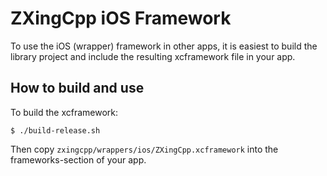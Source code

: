 # ZXingCpp iOS Framework

To use the iOS (wrapper) framework in other apps, it is easiest
to build the library project and include the resulting xcframework
file in your app.

## How to build and use

To build the xcframework:

	$ ./build-release.sh

Then copy `zxingcpp/wrappers/ios/ZXingCpp.xcframework` into the 
frameworks-section of your app.
